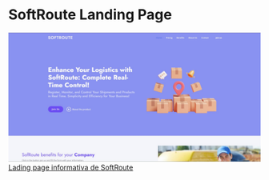 # SoftRoute Landing Page
<img src="assets/img/landing.jpg">
<a href="https://soft-route-lading.netlify.app">Lading page informativa de SoftRoute</a>
